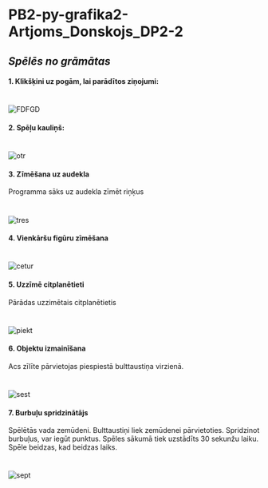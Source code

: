 # PB2-py-grafika2-Artjoms_Donskojs_DP2-2
## _Spēlēs no grāmātas_ 

#### 1. Klikšķini uz pogām, lai parādītos ziņojumi:
#
![FDFGD](https://i.imgur.com/gaG1OVY.png)

#### 2. Spēļu kauliņš:
#
![otr](https://i.imgur.com/EZ4Y6Iy.png)

#### 3. Zīmēšana uz audekla
Programma sāks uz audekla zīmēt riņķus
#
![tres](https://i.imgur.com/XZ1sqac.png)

#### 4. Vienkāršu figūru zīmēšana
#
![cetur](https://i.imgur.com/sUV8yo4.png)

#### 5. Uzzīmē citplanētieti
Pārādas uzzimētais citplanētietis
#
![piekt](https://i.imgur.com/yrp918O.png)

#### 6. Objektu izmainīšana
Acs zīlīte pārvietojas piespiestā bulttaustiņa virzienā.
#
![sest](https://i.imgur.com/JGDDPy4.png)

#### 7. Burbuļu spridzinātājs
Spēlētās vada zemūdeni. Bulttaustiņi liek zemūdenei pārvietoties. Spridzinot burbuļus, var iegūt punktus. Spēles sākumā tiek uzstādīts 30 sekunžu laiku. Spēle beidzas, kad beidzas laiks.
#
![sept](https://i.imgur.com/yQDHdwq.png)
